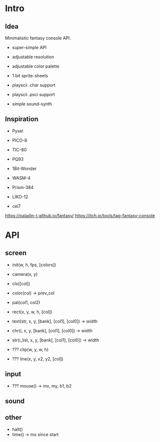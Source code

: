# Intro

## Idea

Minimalistic fantasy console API.

- super-simple API
- adjustable resolution
- adjustable color palette
- 1 bit sprite-sheets
- playscii .char support

- playscii .psci support
- simple sound-synth

## Inspiration

- Pyxel
- PICO-8
- TIC-80
- PQ93

- 1Bit-Wonder
- WASM-4
- Prism-384
- LIKO-12
- cel7

https://paladin-t.github.io/fantasy/
https://itch.io/tools/tag-fantasy-console

# API

## screen

- init(w, h, fps, [colors])
- camera(x, y)
- cls([col])
- color(col) -> prev_col
- pal(col1, col2)
- rect(x, y, w, h, [col])

- text(str, x, y, [bank], [col1], [col0]) -> width
- chr(i, x, y, [bank], [col1], [col0]) -> width
- str(i_list, x, y, [bank], [col1], [col0]) -> width

- ??? clip(w, y, w, h)
- ??? line(x, y, x2, y2, [col])

## input

- ??? mouse() -> mx, my, b1, b2

## sound

## other

- halt()
- time() -> ms since start
